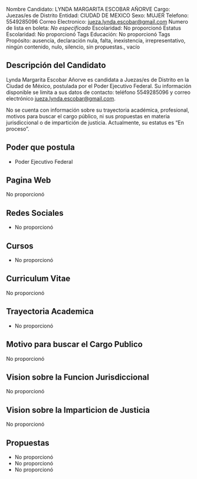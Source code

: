 Nombre Candidato: LYNDA MARGARITA ESCOBAR AÑORVE
Cargo: Juezas/es de Distrito
Entidad: CIUDAD DE MEXICO
Sexo: MUJER
Telefono: 5549285096
Correo Electronico: jueza.lynda.escobar@gmail.com
Numero de lista en boleta: *No especificado*
Escolaridad: No proporcionó
Estatus Escolaridad: No proporcionó
Tags Educación: No proporcionó
Tags Propósito: ausencia, declaración nula, falta, inexistencia, irrepresentativo, ningún contenido, nulo, silencio, sin propuestas., vacío


## Descripción del Candidato 

Lynda Margarita Escobar Añorve es candidata a Juezas/es de Distrito en la Ciudad de México, postulada por el Poder Ejecutivo Federal. Su información disponible se limita a sus datos de contacto: teléfono 5549285096 y correo electrónico jueza.lynda.escobar@gmail.com.

No se cuenta con información sobre su trayectoria académica, profesional, motivos para buscar el cargo público, ni sus propuestas en materia jurisdiccional o de impartición de justicia. Actualmente, su estatus es “En proceso”.


## Poder que postula

- Poder Ejecutivo Federal


## Pagina Web

No proporcionó


## Redes Sociales

- No proporcionó


## Cursos

- No proporcionó


## Curriculum Vitae

No proporcionó


## Trayectoria Academica

- No proporcionó


## Motivo para buscar el Cargo Publico

No proporcionó


## Vision sobre la Funcion Jurisdiccional

No proporcionó


## Vision sobre la Imparticion de Justicia

No proporcionó


## Propuestas

- No proporcionó
- No proporcionó
- No proporcionó

